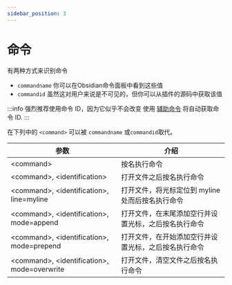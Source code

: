 ```yaml
---
sidebar_position: 3
---
```


# 命令

有两种方式来识别命令

- `commandname` 你可以在Obsidian命令面板中看到这些值
- `commandid` 虽然这对用户来说是不可见的，但你可以从插件的源码中获取该值

:::info
强烈推荐使用命令 ID，因为它似乎不会改变 使用 [辅助命令](../tips/helper_commands.md) 将自动获取命令 ID.
:::

在下列中的 `<command>` 可以被 `commandname` 或`commandid`取代。

| 参数                                          | 介绍                                                 |
| --------------------------------------------- | ---------------------------------------------------- |
| <command\>                                    | 按名执行命令                                         |
| <command\>, <identification\>                 | 打开文件之后按名执行命令                             |
| <command\>, <identification\>, line=myline    | 打开文件，将光标定位到 myline 处而后按名执行命令     |
| <command\>, <identification\>, mode=append    | 打开文件，在末尾添加空行并设置光标，之后按名执行命令 |
| <command\>, <identification\>, mode=prepend   | 打开文件，在开始添加空行并设置光标，之后按名执行命令 |
| <command\>, <identification\>, mode=overwrite | 打开文件，清空文件之后按名执行命令                   |
